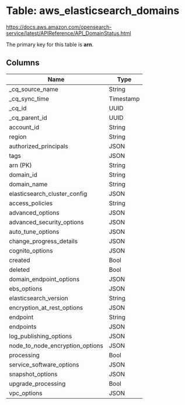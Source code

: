 # Table: aws_elasticsearch_domains

https://docs.aws.amazon.com/opensearch-service/latest/APIReference/API_DomainStatus.html

The primary key for this table is **arn**.

## Columns

| Name          | Type          |
| ------------- | ------------- |
|_cq_source_name|String|
|_cq_sync_time|Timestamp|
|_cq_id|UUID|
|_cq_parent_id|UUID|
|account_id|String|
|region|String|
|authorized_principals|JSON|
|tags|JSON|
|arn (PK)|String|
|domain_id|String|
|domain_name|String|
|elasticsearch_cluster_config|JSON|
|access_policies|String|
|advanced_options|JSON|
|advanced_security_options|JSON|
|auto_tune_options|JSON|
|change_progress_details|JSON|
|cognito_options|JSON|
|created|Bool|
|deleted|Bool|
|domain_endpoint_options|JSON|
|ebs_options|JSON|
|elasticsearch_version|String|
|encryption_at_rest_options|JSON|
|endpoint|String|
|endpoints|JSON|
|log_publishing_options|JSON|
|node_to_node_encryption_options|JSON|
|processing|Bool|
|service_software_options|JSON|
|snapshot_options|JSON|
|upgrade_processing|Bool|
|vpc_options|JSON|